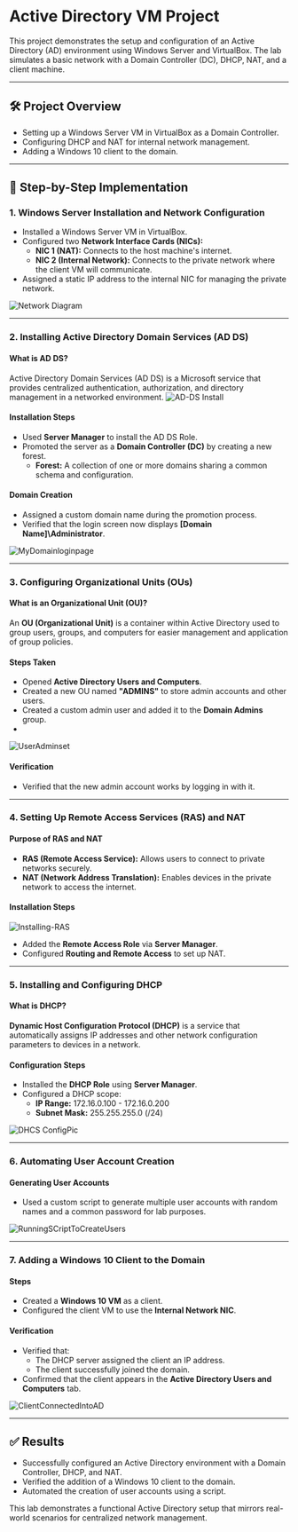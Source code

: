 # Active Directory VM Project

This project demonstrates the setup and configuration of an Active Directory (AD) environment using Windows Server and VirtualBox. The lab simulates a basic network with a Domain Controller (DC), DHCP, NAT, and a client machine.

---

## 🛠️ Project Overview

- Setting up a Windows Server VM in VirtualBox as a Domain Controller.
- Configuring DHCP and NAT for internal network management.
- Adding a Windows 10 client to the domain.

---

## 📜 Step-by-Step Implementation

### 1. **Windows Server Installation and Network Configuration**

- Installed a Windows Server VM in VirtualBox.
- Configured two **Network Interface Cards (NICs):**
  - **NIC 1 (NAT):** Connects to the host machine's internet.
  - **NIC 2 (Internal Network):** Connects to the private network where the client VM will communicate.
- Assigned a static IP address to the internal NIC for managing the private network.

![Network Diagram](https://github.com/user-attachments/assets/51b7d854-123f-44b7-a344-707aa2a12493)


---

### 2. **Installing Active Directory Domain Services (AD DS)**

#### What is AD DS?

Active Directory Domain Services (AD DS) is a Microsoft service that provides centralized authentication, authorization, and directory management in a networked environment.
![AD-DS Install](https://github.com/user-attachments/assets/f9a49be0-146c-4225-8f7b-8778d6334f31)

#### Installation Steps

- Used **Server Manager** to install the AD DS Role.
- Promoted the server as a **Domain Controller (DC)** by creating a new forest.
  - **Forest:** A collection of one or more domains sharing a common schema and configuration.

#### Domain Creation

- Assigned a custom domain name during the promotion process.
- Verified that the login screen now displays **[Domain Name]\Administrator**.

![MyDomainloginpage](https://github.com/user-attachments/assets/842fd4b1-527e-48a0-954e-dd947c71093c)



---

### 3. **Configuring Organizational Units (OUs)**

#### What is an Organizational Unit (OU)?

An **OU (Organizational Unit)** is a container within Active Directory used to group users, groups, and computers for easier management and application of group policies.

#### Steps Taken

- Opened **Active Directory Users and Computers**.
- Created a new OU named **"ADMINS"** to store admin accounts and other users.
- Created a custom admin user and added it to the **Domain Admins** group.
- 
![UserAdminset](https://github.com/user-attachments/assets/293ecc75-7ec2-4c04-995d-7259bc0c25fc)

#### Verification

- Verified that the new admin account works by logging in with it.




---

### 4. **Setting Up Remote Access Services (RAS) and NAT**

#### Purpose of RAS and NAT

- **RAS (Remote Access Service):** Allows users to connect to private networks securely.
- **NAT (Network Address Translation):** Enables devices in the private network to access the internet.

#### Installation Steps

![Installing-RAS](https://github.com/user-attachments/assets/35b44c26-79fb-4c4c-a0fc-0fceecbd6cbf)

- Added the **Remote Access Role** via **Server Manager**.
- Configured **Routing and Remote Access** to set up NAT.




---

### 5. **Installing and Configuring DHCP**

#### What is DHCP?

**Dynamic Host Configuration Protocol (DHCP)** is a service that automatically assigns IP addresses and other network configuration parameters to devices in a network.

#### Configuration Steps

- Installed the **DHCP Role** using **Server Manager**.
- Configured a DHCP scope:
  - **IP Range:** 172.16.0.100 - 172.16.0.200
  - **Subnet Mask:** 255.255.255.0 (/24)

![DHCS ConfigPic](https://github.com/user-attachments/assets/a7da8615-5e9a-4f32-9cfd-9279f2350c6a)

---

### 6. **Automating User Account Creation**

#### Generating User Accounts

- Used a custom script to generate multiple user accounts with random names and a common password for lab purposes.

![RunningSCriptToCreateUsers](https://github.com/user-attachments/assets/326ee757-2cd1-42f0-b47d-e4dbcda61638)

---

### 7. **Adding a Windows 10 Client to the Domain**

#### Steps

- Created a **Windows 10 VM** as a client.
- Configured the client VM to use the **Internal Network NIC**.

#### Verification

- Verified that:
  - The DHCP server assigned the client an IP address.
  - The client successfully joined the domain.
- Confirmed that the client appears in the **Active Directory Users and Computers** tab.

![ClientConnectedIntoAD](https://github.com/user-attachments/assets/0d4207bc-ed4a-4264-98be-899cdeaab788)


---

## ✅ Results

- Successfully configured an Active Directory environment with a Domain Controller, DHCP, and NAT.
- Verified the addition of a Windows 10 client to the domain.
- Automated the creation of user accounts using a script.

This lab demonstrates a functional Active Directory setup that mirrors real-world scenarios for centralized network management.
